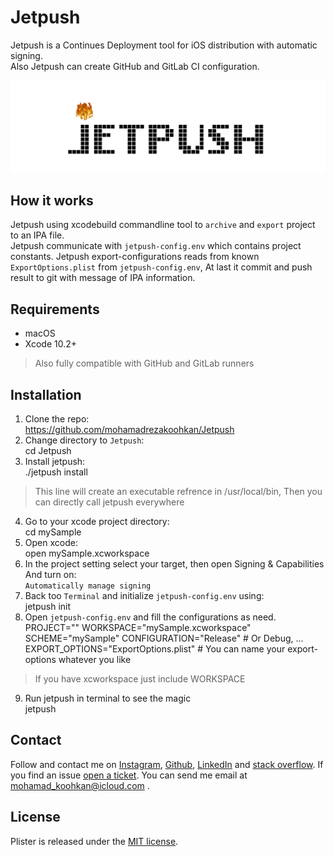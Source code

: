 # Jetpush
Jetpush is a Continues Deployment tool for iOS distribution with automatic signing.  
Also Jetpush can create GitHub and GitLab CI configuration.

<img src="https://github.com/mohamadrezakoohkan/Jetpush/blob/master/jetpush.gif">

## How it works
Jetpush using xcodebuild commandline tool to `archive` and `export` project to an IPA file.  
Jetpush communicate with `jetpush-config.env` which contains project constants.
Jetpush export-configurations reads from known `ExportOptions.plist` from `jetpush-config.env`, At last it commit and push result to git with message of IPA information.

## Requirements 
- macOS
- Xcode 10.2+

>  Also fully compatible with GitHub and GitLab runners

## Installation
1. Clone the repo:  
    https://github.com/mohamadrezakoohkan/Jetpush
2. Change directory to `Jetpush`:  
    cd Jetpush
3. Install jetpush:  
   ./jetpush install 
> This line will create an executable refrence in /usr/local/bin, Then you can directly call jetpush everywhere
4. Go to your xcode project directory:  
    cd mySample
5. Open xcode:  
    open mySample.xcworkspace
6. In the project setting select your target, then open Signing & Capabilities And turn on:  
    `Automatically manage signing`
7. Back too `Terminal` and initialize `jetpush-config.env` using:  
    jetpush init
8. Open `jetpush-config.env` and fill the configurations as need.  
    PROJECT=""
    WORKSPACE="mySample.xcworkspace"
    SCHEME="mySample"
    CONFIGURATION="Release" # Or Debug, ...
    EXPORT_OPTIONS="ExportOptions.plist" # You can name your export-options whatever you like
> If you have xcworkspace just include WORKSPACE
9. Run jetpush in terminal to see the magic  
    jetpush

## Contact
Follow and contact me on [Instagram](https://www.instagram.com/mohamadreza.codes/),  [Github](https://github.com/mohamadrezakoohkan), [LinkedIn](https://www.linkedin.com/in/mohammad-reza-koohkan-558306160/) and [stack overflow](https://stackoverflow.com/users/9706268/mohamad-reza-koohkan?tab=profile). If you find an issue [open a ticket](https://github.com/mohamadrezakoohkan/Jetpush/issues/new). You can send me email at mohamad_koohkan@icloud.com .

## License
Plister is released under the [MIT license](https://github.com/mohamadrezakoohkan/Jetpush/blob/master/LICENSE.md).

